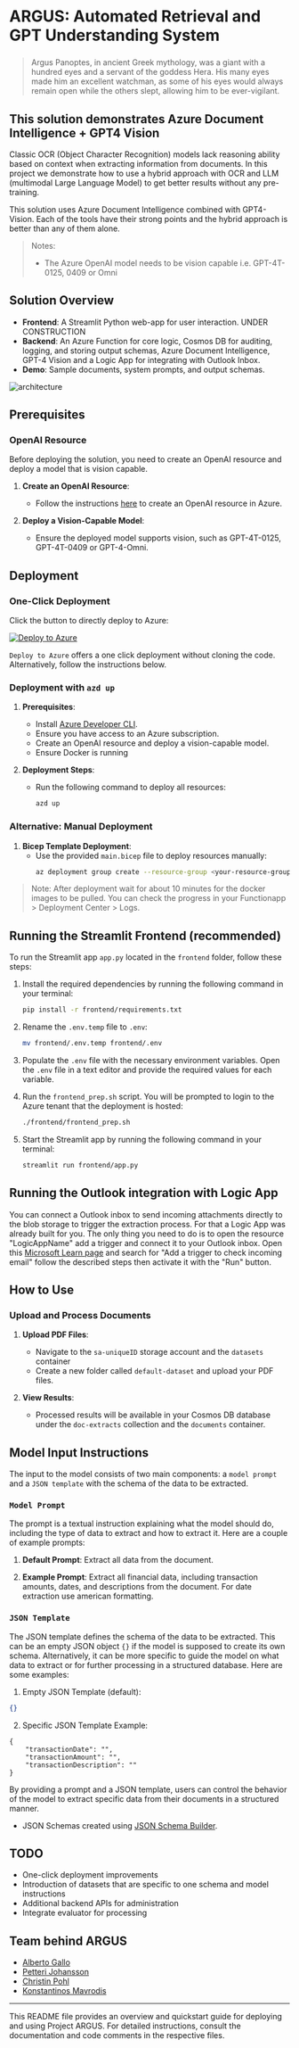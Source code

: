 # ARGUS: Automated Retrieval and GPT Understanding System
### 

> Argus Panoptes, in ancient Greek mythology, was a giant with a hundred eyes and a servant of the goddess Hera. His many eyes made him an excellent watchman, as some of his eyes would always remain open while the others slept, allowing him to be ever-vigilant.


## This solution demonstrates Azure Document Intelligence + GPT4 Vision

Classic OCR (Object Character Recognition) models lack reasoning ability based on context when extracting information from documents. In this project we demonstrate how to use a hybrid approach with OCR and LLM (multimodal Large Language Model) to get better results without any pre-training.

This solution uses Azure Document Intelligence combined with GPT4-Vision. Each of the tools have their strong points and the hybrid approach is better than any of them alone.

> Notes:
> - The Azure OpenAI model needs to be vision capable i.e. GPT-4T-0125, 0409 or Omni


## Solution Overview

- **Frontend**: A Streamlit Python web-app for user interaction. UNDER CONSTRUCTION
- **Backend**: An Azure Function for core logic, Cosmos DB for auditing, logging, and storing output schemas, Azure Document Intelligence, GPT-4 Vision and a Logic App for integrating with Outlook Inbox.
- **Demo**: Sample documents, system prompts, and output schemas.

![architecture](docs/ArchitectureOverview.png)

## Prerequisites
### OpenAI Resource

Before deploying the solution, you need to create an OpenAI resource and deploy a model that is vision capable.

1. **Create an OpenAI Resource**:
   - Follow the instructions [here](https://learn.microsoft.com/en-us/azure/cognitive-services/openai/how-to/create-resource) to create an OpenAI resource in Azure.

2. **Deploy a Vision-Capable Model**:
   - Ensure the deployed model supports vision, such as GPT-4T-0125, GPT-4T-0409 or GPT-4-Omni.


## Deployment

### One-Click Deployment

Click the button to directly deploy to Azure: 

[![Deploy to Azure](https://aka.ms/deploytoazurebutton)](https://portal.azure.com/#create/Microsoft.Template/uri/https%3A%2F%2Fraw.githubusercontent.com%2FAzure-Samples%2FARGUS%2Fmain%2Finfra%2Fmain.json)

`Deploy to Azure` offers a one click deployment without cloning the code. Alternatively, follow the instructions below.

### Deployment with `azd up`

1. **Prerequisites**:
   - Install [Azure Developer CLI](https://learn.microsoft.com/en-us/azure/developer/azure-developer-cli/install-azd).
   - Ensure you have access to an Azure subscription.
   - Create an OpenAI resource and deploy a vision-capable model.
   - Ensure Docker is running

2. **Deployment Steps**:
   - Run the following command to deploy all resources:
     ```sh
     azd up
     ```

### Alternative: Manual Deployment

1. **Bicep Template Deployment**:
   - Use the provided `main.bicep` file to deploy resources manually:
     ```sh
     az deployment group create --resource-group <your-resource-group> --template-file main.bicep
     ```

> Note: After deployment wait for about 10 minutes for the docker images to be pulled. You can check the progress in your Functionapp > Deployment Center > Logs.

## Running the Streamlit Frontend (recommended)

To run the Streamlit app `app.py` located in the `frontend` folder, follow these steps:

1. Install the required dependencies by running the following command in your terminal:
   ```sh
   pip install -r frontend/requirements.txt
   ```

2. Rename the `.env.temp` file to `.env`:
   ```sh
   mv frontend/.env.temp frontend/.env
   ```

3. Populate the `.env` file with the necessary environment variables. Open the `.env` file in a text editor and provide the required values for each variable.

4. Run the `frontend_prep.sh` script. You will be prompted to login to the Azure tenant that the deployment is hosted:
   ```sh
   ./frontend/frontend_prep.sh
   ```

5. Start the Streamlit app by running the following command in your terminal:
   ```sh
   streamlit run frontend/app.py
   ```

## Running the Outlook integration with Logic App

You can connect a Outlook inbox to send incoming attachments directly to the blob storage to trigger the extraction process. For that a Logic App was already built for you. The only thing you need to do is to open the resource "LogicAppName" add a trigger and connect it to your Outlook inbox. Open this [Microsoft Learn page](https://learn.microsoft.com/en-us/azure/logic-apps/tutorial-process-email-attachments-workflow) and search for "Add a trigger to check incoming email" follow the described steps then activate it with the "Run" button. 


## How to Use

### Upload and Process Documents

1. **Upload PDF Files**:
   - Navigate to the `sa-uniqueID` storage account and the `datasets` container
   - Create a new folder called `default-dataset` and upload your PDF files.

2. **View Results**:
   - Processed results will be available in your Cosmos DB database under the `doc-extracts` collection and the `documents` container.


## Model Input Instructions

The input to the model consists of two main components: a `model prompt` and a `JSON template` with the schema of the data to be extracted.

### `Model Prompt`

The prompt is a textual instruction explaining what the model should do, including the type of data to extract and how to extract it. Here are a couple of example prompts:

1. **Default Prompt**:
Extract all data from the document. 

2. **Example Prompt**:
Extract all financial data, including transaction amounts, dates, and descriptions from the document. For date extraction use american formatting. 


### `JSON Template`

The JSON template defines the schema of the data to be extracted. This can be an empty JSON object `{}` if the model is supposed to create its own schema. Alternatively, it can be more specific to guide the model on what data to extract or for further processing in a structured database. Here are some examples:

1. Empty JSON Template (default):
```json
{}
```
2. Specific JSON Template Example:
```
{
    "transactionDate": "",
    "transactionAmount": "",
    "transactionDescription": ""
}
```
By providing a prompt and a JSON template, users can control the behavior of the model to extract specific data from their documents in a structured manner.

- JSON Schemas created using [JSON Schema Builder](https://bjdash.github.io/JSON-Schema-Builder/).


## TODO

- One-click deployment improvements
- Introduction of datasets that are specific to one schema and model instructions
- Additional backend APIs for administration
- Integrate evaluator for processing


## Team behind ARGUS

- [Alberto Gallo](https://github.com/albertaga27)
- [Petteri Johansson](https://github.com/piizei)
- [Christin Pohl](https://github.com/pohlchri)
- [Konstantinos Mavrodis](https://github.com/kmavrodis_microsoft)


---

This README file provides an overview and quickstart guide for deploying and using Project ARGUS. For detailed instructions, consult the documentation and code comments in the respective files.
